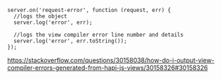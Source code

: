```
server.on('request-error', function (request, err) {
  //logs the object
  server.log('error', err);

  //logs the view compiler error line number and details
  server.log('error', err.toString()); 
});
```

https://stackoverflow.com/questions/30158038/how-do-i-output-view-compiler-errors-generated-from-hapi-js-views/30158326#30158326
